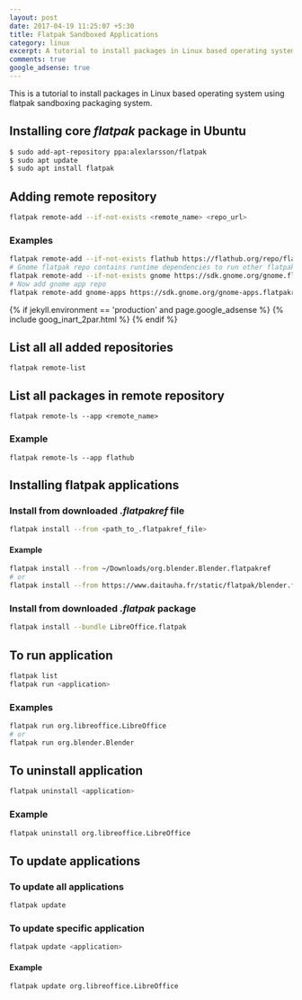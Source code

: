 ```yaml
---
layout: post
date: 2017-04-19 11:25:07 +5:30
title: Flatpak Sandboxed Applications
category: linux
excerpt: A tutorial to install packages in Linux based operating system using flatpak sandboxing technology.
comments: true
google_adsense: true
---
```

This is a tutorial to install packages in Linux based operating system using flatpak sandboxing packaging system.

## Installing core ***flatpak*** package in Ubuntu
```bash
$ sudo add-apt-repository ppa:alexlarsson/flatpak
$ sudo apt update
$ sudo apt install flatpak
```
## Adding remote repository
```bash
flatpak remote-add --if-not-exists <remote_name> <repo_url>
```
### Examples
 
```bash
flatpak remote-add --if-not-exists flathub https://flathub.org/repo/flathub.flatpakrepo
# Gnome flatpak repo contains runtime dependencies to run other flatpak applications. Add it.
flatpak remote-add --if-not-exists gnome https://sdk.gnome.org/gnome.flatpakrepo
# Now add gnome app repo
flatpak remote-add gnome-apps https://sdk.gnome.org/gnome-apps.flatpakrepo
```
  {% if jekyll.environment == 'production' and page.google_adsense %}
  {% include goog_inart_2par.html %}
  {% endif %}
## List all all added repositories
```basha
flatpak remote-list
```
## List all packages in remote repository
```basha
flatpak remote-ls --app <remote_name>
```
### Example
```
flatpak remote-ls --app flathub
```
## Installing flatpak applications

### Install from downloaded ***.flatpakref*** file
```bash
flatpak install --from <path_to_.flatpakref_file>
```
#### Example
```bash
flatpak install --from ~/Downloads/org.blender.Blender.flatpakref
# or
flatpak install --from https://www.daitauha.fr/static/flatpak/blender.flatpakref
```
### Install from downloaded ***.flatpak*** package
```bash
flatpak install --bundle LibreOffice.flatpak
```
## To run application
```bash
flatpak list
flatpak run <application>
```
### Examples
```bash
flatpak run org.libreoffice.LibreOffice
# or
flatpak run org.blender.Blender
```
## To uninstall application
```bash
flatpak uninstall <application>
```
### Example
```bash
flatpak uninstall org.libreoffice.LibreOffice
```
## To update applications
### To update all applications
```bash
flatpak update
```
### To update specific application
```bash
flatpak update <application>
```
#### Example
```bash
flatpak update org.libreoffice.LibreOffice
```
